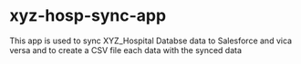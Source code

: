# xyz-hosp-sync-app
This app is used to sync XYZ_Hospital Databse data to Salesforce and vica versa and to create a CSV file each data with the synced data
